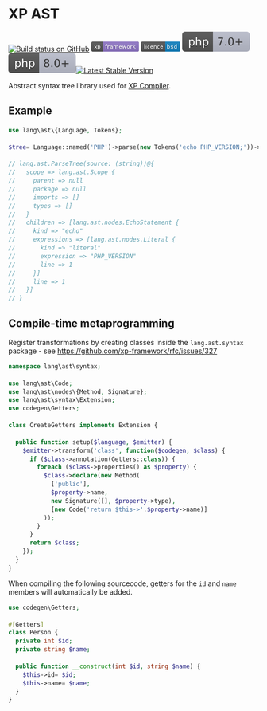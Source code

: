 XP AST
======

[![Build status on GitHub](https://github.com/xp-framework/compiler/workflows/Tests/badge.svg)](https://github.com/xp-framework/compiler/actions)
[![XP Framework Module](https://raw.githubusercontent.com/xp-framework/web/master/static/xp-framework-badge.png)](https://github.com/xp-framework/core)
[![BSD Licence](https://raw.githubusercontent.com/xp-framework/web/master/static/licence-bsd.png)](https://github.com/xp-framework/core/blob/master/LICENCE.md)
[![Requires PHP 7.0+](https://raw.githubusercontent.com/xp-framework/web/master/static/php-7_0plus.svg)](http://php.net/)
[![Supports PHP 8.0+](https://raw.githubusercontent.com/xp-framework/web/master/static/php-8_0plus.svg)](http://php.net/)[![Latest Stable Version](https://poser.pugx.org/xp-framework/ast/version.png)](https://packagist.org/packages/xp-framework/ast)

Abstract syntax tree library used for [XP Compiler](https://github.com/xp-framework/compiler).

Example
-------
```php
use lang\ast\{Language, Tokens};

$tree= Language::named('PHP')->parse(new Tokens('echo PHP_VERSION;'))->tree();

// lang.ast.ParseTree(source: (string))@{
//   scope => lang.ast.Scope {
//     parent => null
//     package => null
//     imports => []
//     types => []
//   }
//   children => [lang.ast.nodes.EchoStatement {
//     kind => "echo"
//     expressions => [lang.ast.nodes.Literal {
//       kind => "literal"
//       expression => "PHP_VERSION"
//       line => 1
//     }]
//     line => 1
//   }]
// }
```

Compile-time metaprogramming
----------------------------
Register transformations by creating classes inside the `lang.ast.syntax` package - see https://github.com/xp-framework/rfc/issues/327


```php
namespace lang\ast\syntax;

use lang\ast\Code;
use lang\ast\nodes\{Method, Signature};
use lang\ast\syntax\Extension;
use codegen\Getters;

class CreateGetters implements Extension {

  public function setup($language, $emitter) {
    $emitter->transform('class', function($codegen, $class) {
      if ($class->annotation(Getters::class)) {
        foreach ($class->properties() as $property) {
          $class->declare(new Method(
            ['public'],
            $property->name,
            new Signature([], $property->type),
            [new Code('return $this->'.$property->name)]
          ));
        }
      }
      return $class;
    });
  }
}
```

When compiling the following sourcecode, getters for the `id` and `name` members will automatically be added.

```php
use codegen\Getters;

#[Getters]
class Person {
  private int $id;
  private string $name;

  public function __construct(int $id, string $name) {
    $this->id= $id;
    $this->name= $name;
  }
}
```